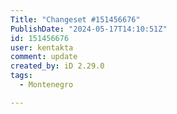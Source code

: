 ```yaml
---
Title: "Changeset #151456676"
PublishDate: "2024-05-17T14:10:51Z"
id: 151456676
user: kentakta
comment: update
created_by: iD 2.29.0
tags:
  - Montenegro

---
```

